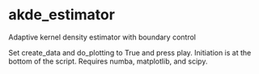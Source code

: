 # akde_estimator
Adaptive kernel density estimator with boundary control

Set create_data and do_plotting to True and press play. Initiation is at the bottom of the script. Requires numba,  matplotlib, and scipy.  


